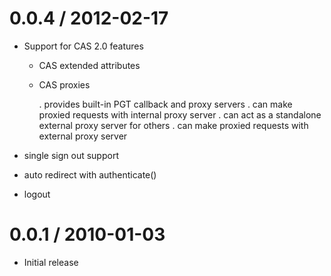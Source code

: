 
0.0.4 / 2012-02-17
==================

  * Support for CAS 2.0 features
      - CAS extended attributes
      - CAS proxies
      
        . provides built-in PGT callback and proxy servers
        . can make proxied requests with internal proxy server
        . can act as a standalone external proxy server for others
        . can make proxied requests with external proxy server
        
  * single sign out support
  * auto redirect with authenticate()
  * logout


0.0.1 / 2010-01-03
==================

  * Initial release
